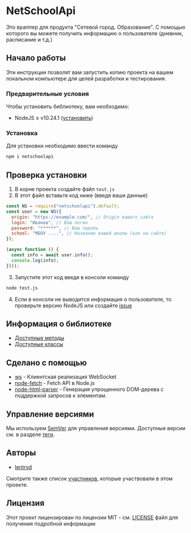 # NetSchoolApi

Это враппер для продукта "Сетевой город. Образование". С помощью которого вы можете получить информацию о пользователе (дневник, расписание и т.д.)

## Начало работы

Эти инструкции позволят вам запустить копию проекта на вашем локальном компьютере для целей разработки и тестирования.

### Предварительные условия

Чтобы установить библиотеку, вам необходимо:

- NodeJS ≥ v10.24.1 ([установить](https://nodejs.org/ru/download/))

### Установка

Для установки необходимо ввести команду

```bash
npm i netschoolapi
```

## Проверка установки

1. В корне проекта создайте файл `test.js`
2. В этот файл вставьте код ниже (введя ваши данные)

```javascript
const NS = require("netschoolapi").default;
const user = new NS({
  origin: "https://example.com/", // Origin вашего сайта
  login: "Иванов", // Ваш логин
  password: "******", // Ваш пароль
  school: "МБОУ ....", // Название вашей школы (как на сайте)
});

(async function () {
  const info = await user.info();
  console.log(info);
})();
```

3. Запустите этот код введя в консоли команду

```bash
node test.js
```

4. Если в консоли не выводится информация о пользователе, то проверьте версию NodeJS или создайте [issue](https://github.com/lentryd/NetSchoolApi/issues/new)

## Информация о библиотеке

- [Доступные методы](./docs/guide.md)
- [Доступные классы](./docs/reference.md)

## Сделано с помощью

- [ws](https://www.npmjs.com/package/ws) - Клиентская реализация WebSocket
- [node-fetch](https://www.npmjs.com/package/node-fetch) - Fetch API в Node.js
- [node-html-parser](https://www.npmjs.com/package/node-html-parser) - Генерация упрощенного DOM-дерева с поддержкой запросов к элементам.

## Управление версиями

Мы используем [SemVer](http://semver.org/) для управления версиями. Доступные версии см. в разделе [теги](https://github.com/lentryd/NetSchoolApi/tags).

## Авторы

- [lentryd](https://github.com/lentryd)

Смотрите также список [участников](https://github.com/lentryd/NetSchoolApi/contributors), которые участвовали в этом проекте.

## Лицензия

Этот проект лицензирован по лицензии MIT - см. [LICENSE](LICENSE) файл для получения подробной информации
